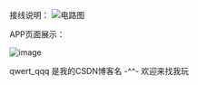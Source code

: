 接线说明：
![电路图](https://github.com/Dianne722/MAX30102-STM32-ESP8266-APP-OLED/assets/136957423/799fbaba-12c8-495c-978b-3561bd351b79)

APP页面展示：

![image](https://github.com/Dianne722/MAX30102-STM32-ESP8266-APP-OLED/assets/136957423/d75ec894-832f-4ffb-8055-603fb08f306f)

qwert_qqq 是我的CSDN博客名 -^^- 欢迎来找我玩
